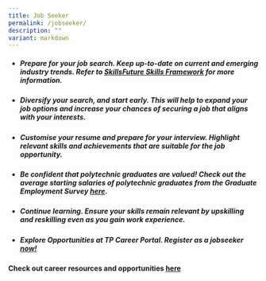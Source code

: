 ```yaml
---
title: Job Seeker
permalink: /jobseeker/
description: ""
variant: markdown
---
```

-  ##### **Prepare for your job search.** Keep up-to-date on current and emerging industry trends. Refer to [SkillsFuture Skills Framework](https://www.skillsfuture.gov.sg/skills-framework) for more information.

- ##### **Diversify your search, and start early.** This will help to expand your job options and increase your chances of securing a job that aligns with your interests.

- ##### **Customise your resume and prepare for your interview.** Highlight relevant skills and achievements that are suitable for the job opportunity. 

- ##### **Be confident that polytechnic graduates are valued!** Check out the average starting salaries of polytechnic graduates from the Graduate Employment Survey [here](https://www.tp.edu.sg/about-tp/media-centre/press-release/Employment-Rates-of-Polytechnic-Graduates-Remain-High-in-2023.html).

- ##### **Continue learning.** Ensure your skills remain relevant by upskilling and reskilling even as you gain work experience.

- ##### **Explore Opportunities** at TP Career Portal. Register as a jobseeker [now!](https://for.edu.sg/Careers4TPGrads)

#### **Check out career resources and opportunities [here](/careerpreparation/)**
